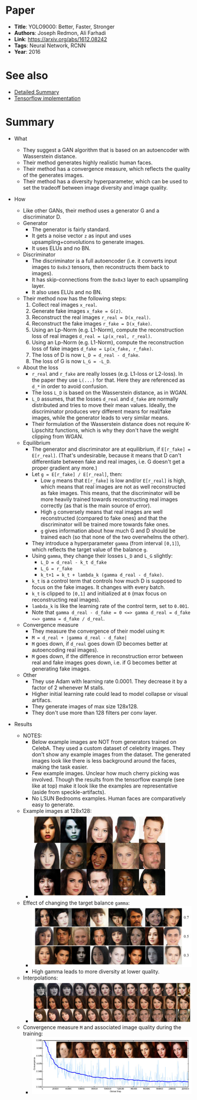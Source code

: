 # Paper

* **Title**: YOLO9000: Better, Faster, Stronger
* **Authors**: Joseph Redmon, Ali Farhadi
* **Link**: https://arxiv.org/abs/1612.08242
* **Tags**: Neural Network, RCNN
* **Year**: 2016

# See also

* [Detailed Summary](https://blog.heuritech.com/2017/04/11/began-state-of-the-art-generation-of-faces-with-generative-adversarial-networks/)
* [Tensorflow implementation](https://github.com/carpedm20/BEGAN-tensorflow)

# Summary

* What
  * They suggest a GAN algorithm that is based on an autoencoder with Wasserstein distance.
  * Their method generates highly realistic human faces.
  * Their method has a convergence measure, which reflects the quality of the generates images.
  * Their method has a diversity hyperparameter, which can be used to set the tradeoff between image diversity and image quality.

* How
  * Like other GANs, their method uses a generator G and a discriminator D.
  * Generator
    * The generator is fairly standard.
    * It gets a noise vector `z` as input and uses upsampling+convolutions to generate images.
    * It uses ELUs and no BN.
  * Discriminator
    * The discriminator is a full autoencoder (i.e. it converts input images to `8x8x3` tensors, then reconstructs them back to images).
    * It has skip-connections from the `8x8x3` layer to each upsampling layer.
    * It also uses ELUs and no BN.
  * Their method now has the following steps:
    1. Collect real images `x_real`.
    2. Generate fake images `x_fake = G(z)`.
    3. Reconstruct the real images `r_real = D(x_real)`.
    4. Reconstruct the fake images `r_fake = D(x_fake)`.
    5. Using an Lp-Norm (e.g. L1-Norm), compute the reconstruction loss of real images `d_real = Lp(x_real, r_real)`.
    6. Using an Lp-Norm (e.g. L1-Norm), compute the reconstruction loss of fake images `d_fake = Lp(x_fake, r_fake)`.
    7. The loss of D is now `L_D = d_real - d_fake`.
    8. The loss of G is now `L_G = -L_D`.
  * About the loss
    * `r_real` and `r_fake` are really losses (e.g. L1-loss or L2-loss). In the paper they use `L(...)` for that. Here they are referenced as `d_*` in order to avoid confusion.
    * The loss `L_D` is based on the Wasserstein distance, as in WGAN.
    * `L_D` assumes, that the losses `d_real` and `d_fake` are normally distributed and tries to move their mean values. Ideally, the discriminator produces very different means for real/fake images, while the generator leads to very similar means.
    * Their formulation of the Wasserstein distance does not require K-Lipschitz functions, which is why they don't have the weight clipping from WGAN.
  * Equilibrium
    * The generator and discriminator are at equilibrium, if `E[r_fake] = E[r_real]`. (That's undesirable, because it means that D can't differentiate between fake and real images, i.e. G doesn't get a proper gradient any more.)
    * Let `g = E[r_fake] / E[r_real]`, then:
      * Low `g` means that `E[r_fake]` is low and/or `E[r_real]` is high, which means that real images are not as well reconstructed as fake images. This means, that the discriminator will be more heavily trained towards reconstructing real images correctly (as that is the main source of error).
      * High `g` conversely means that real images are well reconstructed (compared to fake ones) and that the discriminator will be trained more towards fake ones.
      * `g` gives information about how much G and D should be trained each (so that none of the two overwhelms the other).
    * They introduce a hyperparameter `gamma` (from interval `[0,1]`), which reflects the target value of the balance `g`.
    * Using `gamma`, they change their losses `L_D` and `L_G` slightly:
      * `L_D = d_real - k_t d_fake`
      * `L_G = r_fake`
      * `k_t+1 = k_t + lambda_k (gamma d_real - d_fake)`.
    * `k_t` is a control term that controls how much D is supposed to focus on the fake images. It changes with every batch.
    * `k_t` is clipped to `[0,1]` and initialized at `0` (max focus on reconstructing real images).
    * `lambda_k` is like the learning rate of the control term, set to `0.001`.
    * Note that `gamma d_real - d_fake = 0 <=> gamma d_real = d_fake <=> gamma = d_fake / d_real`.
  * Convergence measure
    * They measure the convergence of their model using `M`:
    * `M = d_real + |gamma d_real - d_fake|`
    * `M` goes down, if `d_real` goes down (D becomes better at autoencoding real images).
    * `M` goes down, if the difference in reconstruction error between real and fake images goes down, i.e. if G becomes better at generating fake images.
  * Other
    * They use Adam with learning rate 0.0001. They decrease it by a factor of 2 whenever M stalls.
    * Higher initial learning rate could lead to model collapse or visual artifacs.
    * They generate images of max size 128x128.
    * They don't use more than 128 filters per conv layer.

* Results
  * NOTES:
    * Below example images are NOT from generators trained on CelebA. They used a custom dataset of celebrity images. They don't show any example images from the dataset. The generated images look like there is less background around the faces, making the task easier.
    * Few example images. Unclear how much cherry picking was involved. Though the results from the tensorflow example (see like at top) make it look like the examples are representative (aside from speckle-artifacts).
    * No LSUN Bedrooms examples. Human faces are comparatively easy to generate.
  * Example images at 128x128:
    * ![Examples](images/BEGAN__examples.jpg?raw=true "Examples")
  * Effect of changing the target balance `gamma`:
    * ![Examples gamma](images/BEGAN__examples_gamma.jpg?raw=true "Examples gamma")
    * High gamma leads to more diversity at lower quality.
  * Interpolations:
    * ![Interpolations](images/BEGAN__interpolations.jpg?raw=true "Interpolations")
  * Convergence measure `M` and associated image quality during the training:
    * ![M](images/BEGAN__convergence.jpg?raw=true "M")
